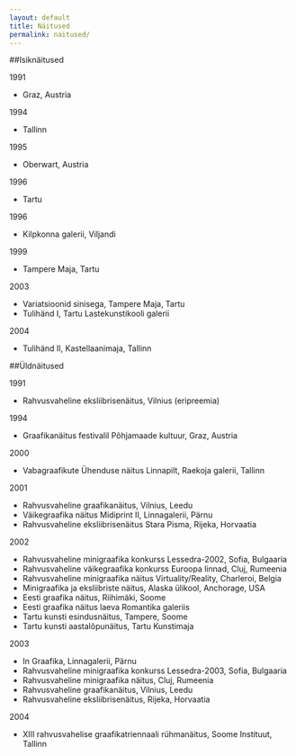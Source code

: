 ```yaml
---
layout: default
title: Näitused
permalink: naitused/
---
```


##Isiknäitused

1991

 - Graz, Austria

1994

 - Tallinn

1995
 - Oberwart, Austria

1996
 - Tartu

1996
 - Kilpkonna galerii, Viljandi

1999 

 - Tampere Maja, Tartu

2003 
 - Variatsioonid sinisega, Tampere Maja, Tartu
 - Tulihänd I, Tartu Lastekunstikooli galerii

2004 
 - Tulihänd II, Kastellaanimaja, Tallinn 


##Üldnäitused

1991
- Rahvusvaheline eksliibrisenäitus, Vilnius (eripreemia)

1994
- Graafikanäitus festivalil Põhjamaade kultuur, Graz, Austria

2000
- Vabagraafikute Ühenduse näitus Linnapilt, Raekoja galerii, Tallinn

2001
- Rahvusvaheline graafikanäitus, Vilnius, Leedu
- Väikegraafika näitus Midiprint II, Linnagalerii, Pärnu
- Rahvusvaheline eksliibrisenäitus Stara Pisma, Rijeka, Horvaatia

2002
- Rahvusvaheline minigraafika konkurss Lessedra-2002, Sofia, Bulgaaria
- Rahvusvaheline väikegraafika konkurss Euroopa linnad, Cluj, Rumeenia
- Rahvusvaheline minigraafika näitus Virtuality/Reality, Charleroi, Belgia
- Minigraafika ja eksliibriste näitus, Alaska ülikool, Anchorage, USA
- Eesti graafika näitus, Riihimäki, Soome
- Eesti graafika näitus laeva Romantika galeriis
- Tartu kunsti esindusnäitus, Tampere, Soome
- Tartu kunsti aastalõpunäitus, Tartu Kunstimaja

2003
- In Graafika, Linnagalerii, Pärnu
- Rahvusvaheline minigraafika konkurss Lessedra-2003, Sofia, Bulgaaria
- Rahvusvaheline minigraafika näitus, Cluj, Rumeenia
- Rahvusvaheline graafikanäitus, Vilnius, Leedu
- Rahvusvaheline eksliibrisenäitus, Rijeka, Horvaatia

2004
- XIII rahvusvahelise graafikatriennaali rühmanäitus, Soome Instituut, Tallinn 
